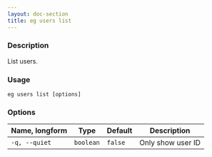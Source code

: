 ```yaml
---
layout: doc-section
title: eg users list
---
```


### Description

List users.

### Usage

```shell
eg users list [options]
```

### Options

| Name, longform | Type      | Default | Description       |
| ---            | ---       | ---     | ---               |
| `-q, --quiet`  | `boolean` | `false` | Only show user ID |
